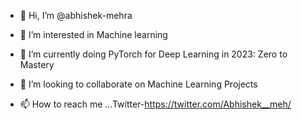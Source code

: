 - 👋 Hi, I’m @abhishek-mehra
- 👀 I’m interested in Machine learning
- 🌱 I’m currently doing  PyTorch for Deep Learning in 2023: Zero to Mastery

- 💞️ I’m looking to collaborate on Machine Learning Projects
- 📫 How to reach me ...Twitter-https://twitter.com/Abhishek__meh/



<!---
abhishek-mehra/abhishek-mehra is a ✨ special ✨ repository because its `README.md` (this file) appears on your GitHub profile.
You can click the Preview link to take a look at your changes.
--->
